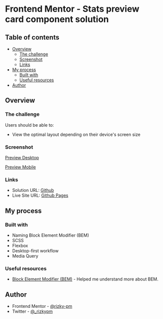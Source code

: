 # Frontend Mentor - Stats preview card component solution

<!-- This is a solution to the [Stats preview card component challenge on Frontend Mentor](https://www.frontendmentor.io/challenges/stats-preview-card-component-8JqbgoU62). Frontend Mentor challenges help you improve your coding skills by building realistic projects.  -->

## Table of contents

-   [Overview](#overview)
    -   [The challenge](#the-challenge)
    -   [Screenshot](#screenshot)
    -   [Links](#links)
-   [My process](#my-process)
    -   [Built with](#built-with)
    -   [Useful resources](#useful-resources)
-   [Author](#author)

## Overview

### The challenge

Users should be able to:

-   View the optimal layout depending on their device's screen size

### Screenshot

[Preview Desktop](./result-screenshots/preview-desktop.png)

[Preview Mobile](./result-screenshots/preview-mobile.png)

### Links

-   Solution URL: [Github](https://github.com/rizky-pm/fm_stats-preview-card-component)
-   Live Site URL: [Github Pages](https://rizky-pm.github.io/fm_stats-preview-card-component/)

## My process

### Built with

-   Naming Block Element Modifier (BEM)
-   SCSS
-   Flexbox
-   Desktop-first workflow
-   Media Query

### Useful resources

-   [Block Element Modifier (BEM)](https://scalablecss.com/bem-quickstart-guide/) - Helped me understand more about BEM.

## Author

-   Frontend Mentor - [@rizky-pm](https://www.frontendmentor.io/profile/rizky-pm)
-   Twitter - [@\_rizkypm](https://twitter.com/_rizkypm)
